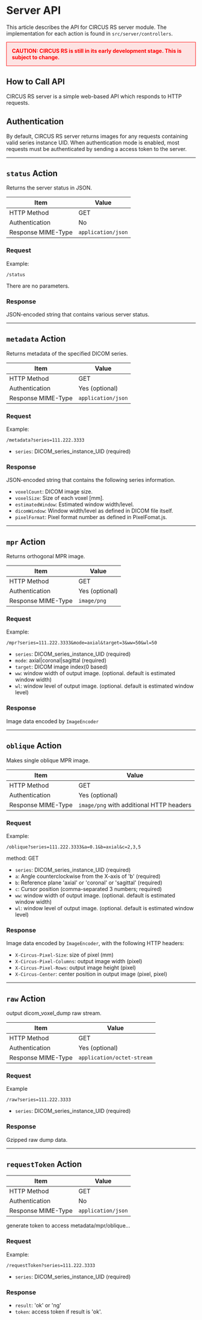 Server API
==========

This article describes the API for CIRCUS RS server module. The implementation for each action is found in `src/server/controllers`.

<style>
.caution { color: red; background-color: rgba(255, 0, 0, 0.1); border: 1px solid red; padding: 1em; font-weight: bold; }
</style>

<div class="caution">
CAUTION: CIRCUS RS is still in its early development stage. This is subject to change.
</div>

How to Call API
---------------

CIRCUS RS server is a simple web-based API which responds to HTTP requests.

Authentication
--------------

By default, CIRCUS RS server returns images for any requests containing valid series instance UID. When authentication mode is enabled, most requests must be authenticated by sending a access token to the server.

--------------------------------

`status` Action
---------------

Returns the server status in JSON.

| Item | Value |
|-|-|
| HTTP Method | GET |
| Authentication | No |
| Response MIME-Type | `application/json` |

### Request

Example:

```
/status
```
There are no parameters.

### Response

JSON-encoded string that contains various server status.



--------------------------------

`metadata` Action
-----------------

Returns metadata of the specified DICOM series.

| Item | Value |
|-|-|
| HTTP Method | GET |
| Authentication | Yes (optional) |
| Response MIME-Type | `application/json` |

### Request

Example:

```
/metadata?series=111.222.3333
```

- `series`: DICOM_series_instance_UID (required)

### Response

JSON-encoded string that contains the following series information.

- `voxelCount`: DICOM image size.
- `voxelSize`: Size of each voxel [mm].
- `estimatedWindow`: Estimated window width/level.
- `dicomWindow`: Window width/level as defined in DICOM file itself.
- `pixelFormat`: Pixel format number as defined in PixelFomat.js.

--------------------------------

`mpr` Action
------------

Returns orthogonal MPR image.

| Item | Value |
|-|-|
| HTTP Method | GET |
| Authentication | Yes (optional) |
| Response MIME-Type | `image/png` |

### Request

Example:

```
/mpr?series=111.222.3333&mode=axial&target=3&ww=50&wl=50
```

- `series`: DICOM_series_instance_UID (required)
- `mode`: axial|coronal|sagittal (required)
- `target`: DICOM image index(0 based)
- `ww`: window width of output image. (optional. default is estimated window width)
- `wl`: window level of output image. (optional. default is estimated window level)

### Response

Image data encoded by `ImageEncoder`



--------------------------------

`oblique` Action
----------------

Makes single oblique MPR image.

| Item | Value |
|-|-|
| HTTP Method | GET |
| Authentication | Yes (optional) |
| Response MIME-Type | `image/png` with additional HTTP headers |

### Request

Example:

```
/oblique?series=111.222.3333&a=0.1&b=axial&c=2,3,5
```

method: GET

- `series`: DICOM_series_instance_UID (required)
- `a`: Angle counterclockwise from the X-axis of 'b' (required)
- `b`: Reference plane 'axial' or 'coronal' or 'sagittal' (required)
- `c`: Cursor position (comma-separated 3 numbers; required)
- `ww`: window width of output image. (optional. default is estimated window width)
- `wl`: window level of output image. (optional. default is estimated window level)

### Response

Image data encoded by `ImageEncoder`, with the following HTTP headers:

- `X-Circus-Pixel-Size`: size of pixel (mm)
- `X-Circus-Pixel-Columns`: output image width (pixel)
- `X-Circus-Pixel-Rows`: output image height (pixel)
- `X-Circus-Center`: center position in output image (pixel, pixel)



--------------------------------

`raw` Action
------------

output dicom_voxel_dump raw stream.

| Item | Value |
|-|-|
| HTTP Method | GET |
| Authentication | Yes (optional) |
| Response MIME-Type | `application/octet-stream` |


### Request

Example

```
/raw?series=111.222.3333
```

- `series`: DICOM_series_instance_UID (required)

### Response

Gzipped raw dump data.



--------------------------------

`requestToken` Action
---------------------

| Item | Value |
|-|-|
| HTTP Method | GET |
| Authentication | No |
| Response MIME-Type | `application/json` |


generate token to access metadata/mpr/oblique...

### Request

Example:

```
/requestToken?series=111.222.3333
```

- `series`: DICOM_series_instance_UID (required)

### Response

- `result`: 'ok' or 'ng'
- `token`: access token if result is 'ok'.
